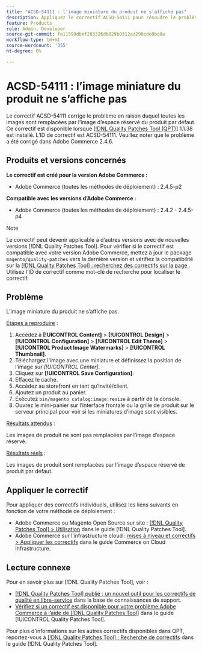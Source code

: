 ```yaml
---
title: "ACSD-54111 : l’image miniature du produit ne s’affiche pas"
description: Appliquez le correctif ACSD-54111 pour résoudre le problème Adobe Commerce en raison duquel toutes les images sont remplacées par l’image d’espace réservé du produit par défaut.
feature: Products
role: Admin, Developer
source-git-commit: fe11599dbef283326db029b0312ad290cde0ba0a
workflow-type: tm+mt
source-wordcount: '355'
ht-degree: 0%

---
```


# ACSD-54111 : l’image miniature du produit ne s’affiche pas

Le correctif ACSD-54111 corrige le problème en raison duquel toutes les images sont remplacées par l’image d’espace réservé du produit par défaut. Ce correctif est disponible lorsque [[!DNL Quality Patches Tool (QPT)]](https://experienceleague.adobe.com/en/docs/commerce-knowledge-base/kb/announcements/commerce-announcements/magento-quality-patches-released-new-tool-to-self-serve-quality-patches) 1.1.38 est installé. L’ID de correctif est ACSD-54111. Veuillez noter que le problème a été corrigé dans Adobe Commerce 2.4.6.

## Produits et versions concernés

**Le correctif est créé pour la version Adobe Commerce :**

* Adobe Commerce (toutes les méthodes de déploiement) : 2.4.5-p2

**Compatible avec les versions d’Adobe Commerce :**

* Adobe Commerce (toutes les méthodes de déploiement) : 2.4.2 - 2.4.5-p4

>[!NOTE]
>
>Le correctif peut devenir applicable à d’autres versions avec de nouvelles versions [!DNL Quality Patches Tool]. Pour vérifier si le correctif est compatible avec votre version Adobe Commerce, mettez à jour le package `magento/quality-patches` vers la dernière version et vérifiez la compatibilité sur la [[!DNL Quality Patches Tool] : recherchez des correctifs sur la page ](https://experienceleague.adobe.com/tools/commerce-quality-patches/index.html). Utilisez l’ID de correctif comme mot-clé de recherche pour localiser le correctif.

## Problème

L’image miniature du produit ne s’affiche pas.

<u>Étapes à reproduire</u> :

1. Accédez à **[!UICONTROL Content]** > **[!UICONTROL Design]** > **[!UICONTROL Configuration]** > **[!UICONTROL Edit Theme]** > **[!UICONTROL Product Image Watermarks]** > **[!UICONTROL Thumbnail]**.
1. Téléchargez l’image avec une miniature et définissez la position de l’image sur *[!UICONTROL Center]*.
1. Cliquez sur **[!UICONTROL Save Configuration]**.
1. Effacez le cache.
1. Accédez au storefront en tant qu’invité/client.
1. Ajoutez un produit au panier.
1. Exécutez `bin/magento catalog:image:resize` à partir de la console.
1. Ouvrez le mini-panier sur l’interface frontale ou la grille de produit sur le serveur principal pour voir si les miniatures d’image sont visibles.

<u>Résultats attendus</u> :

Les images de produit ne sont pas remplacées par l’image d’espace réservé.

<u>Résultats réels</u> :

Les images de produit sont remplacées par l’image d’espace réservé de produit par défaut.

## Appliquer le correctif

Pour appliquer des correctifs individuels, utilisez les liens suivants en fonction de votre méthode de déploiement :

* Adobe Commerce ou Magento Open Source sur site : [[!DNL Quality Patches Tool] > Utilisation](/help/tools/quality-patches-tool/usage.md) dans le guide [!DNL Quality Patches Tool].
* Adobe Commerce sur l’infrastructure cloud : [mises à niveau et correctifs > Appliquer les correctifs](https://experienceleague.adobe.com/docs/commerce-cloud-service/user-guide/develop/upgrade/apply-patches.html) dans le guide Commerce on Cloud Infrastructure.

## Lecture connexe

Pour en savoir plus sur [!DNL Quality Patches Tool], voir :

* [[!DNL Quality Patches Tool] publié : un nouvel outil pour les correctifs de qualité en libre-service](https://experienceleague.adobe.com/en/docs/commerce-knowledge-base/kb/announcements/commerce-announcements/magento-quality-patches-released-new-tool-to-self-serve-quality-patches) dans la base de connaissances de support.
* [Vérifiez si un correctif est disponible pour votre problème Adobe Commerce à l’aide de  [!DNL Quality Patches Tool]](/help/tools/quality-patches-tool/patches-available-in-qpt/check-patch-for-magento-issue-with-magento-quality-patches.md) dans le guide [!UICONTROL Quality Patches Tool].


Pour plus d&#39;informations sur les autres correctifs disponibles dans QPT, reportez-vous à [[!DNL Quality Patches Tool] : Recherche de correctifs](https://experienceleague.adobe.com/tools/commerce-quality-patches/index.html) dans le guide [!DNL Quality Patches Tool].
